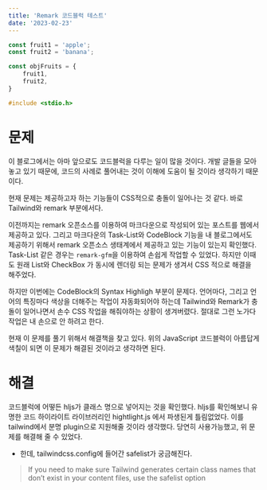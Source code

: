 ```yaml
---
title: 'Remark 코드블럭 테스트'
date: '2023-02-23'
---
```


```js
const fruit1 = 'apple';
const fruit2 = 'banana';

const objFruits = {
    fruit1,
    fruit2,
}
```

```c
#include <stdio.h>
```

# 문제

이 블로그에서는 아마 앞으로도 코드블럭을 다루는 일이 많을 것이다. 개발 글들을 모아놓고 있기 때문에, 코드의 사례로 풀어내는 것이 이해에 도움이 될 것이라 생각하기 때문이다.

현재 문제는 제공하고자 하는 기능들이 CSS적으로 충돌이 일어나는 것 같다. 바로 Tailwind와 remark 부분에서다.

이전까지는 remark 오픈소스를 이용하여 마크다운으로 작성되어 있는 포스트를 웹에서 제공하고 있다. 그리고 마크다운의 Task-List와 CodeBlock 기능을 내 블로그에서도 제공하기 위해서 remark 오픈소스 생태계에서 제공하고 있는 기능이 있는지 확인했다.
Task-List 같은 경우는 `remark-gfm`을 이용하여 손쉽게 작업할 수 있었다. 하지만 이때도 원래 List와 CheckBox 가 동시에 렌더링 되는 문제가 생겨서 CSS 적으로 해결을 해주었다.

하지만 이번에는 CodeBlock의 Syntax Highligh 부분이 문제다. 언어마다, 그리고 언어의 특징마다 색상을 더해주는 작업이 자동화되어야 하는데 Tailwind와 Remark가 충돌이 일어나면서 손수 CSS 작업을 해줘야하는 상황이 생겨버렸다. 절대로 그런 노가다 작업은 내 손으로 안 하려고 한다.

현재 이 문제를 풀기 위해서 해결책을 찾고 있다.
위의 JavaScript 코드블럭이 아름답게 색칠이 되면 이 문제가 해결된 것이라고 생각하면 된다.

# 해결

코드블럭에 어떻든 hljs가 클래스 명으로 넣어지는 것을 확인했다.
hljs를 확인해보니 유명한 코드 하이라이트 라이브러리인 hightlight.js 에서 파생된게 틀림없었다.
이를 tailwind에서 분명 plugin으로 지원해줄 것이라 생각했다.
당연히 사용가능했고, 위 문제를 해결해 줄 수 있었다.

- 한데, tailwindcss.config에 들어간 safelist가 궁금해진다.

> If you need to make sure Tailwind generates certain class names that don’t exist in your content files, use the safelist option

